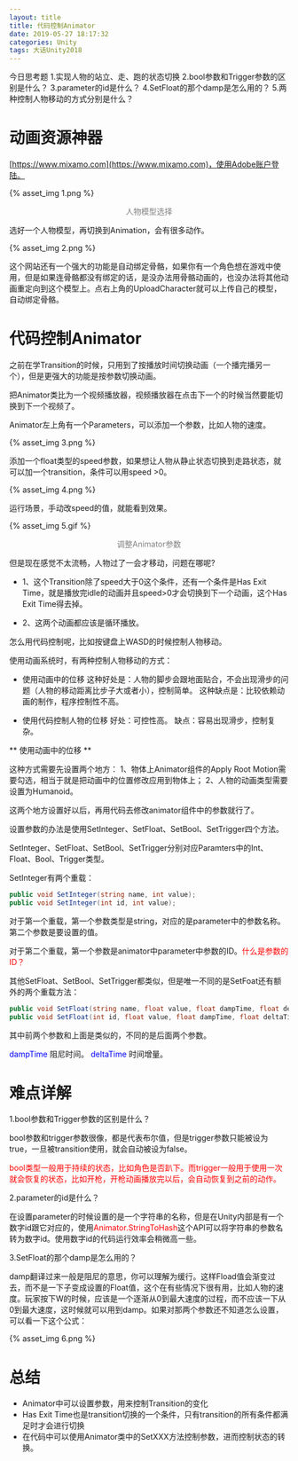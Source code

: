 ```yaml
---
layout: title
title: 代码控制Animator
date: 2019-05-27 18:17:32
categories: Unity
tags: 大话Unity2018
---
```

今日思考题
1.实现人物的站立、走、跑的状态切换
2.bool参数和Trigger参数的区别是什么？
3.parameter的id是什么？
4.SetFloat的那个damp是怎么用的？
5.两种控制人物移动的方式分别是什么？

<!--more-->

# 动画资源神器

[https://www.mixamo.com](https://www.mixamo.com)，使用Adobe账户登陆。

{% asset_img 1.png %}
<center><font color="gray">人物模型选择</font></center>

选好一个人物模型，再切换到Animation，会有很多动作。

{% asset_img 2.png %}

这个网站还有一个强大的功能是自动绑定骨骼，如果你有一个角色想在游戏中使用，但是如果连骨骼都没有绑定的话，是没办法用骨骼动画的，也没办法将其他动画重定向到这个模型上。点右上角的UploadCharacter就可以上传自己的模型，自动绑定骨骼。

# 代码控制Animator

之前在学Transition的时候，只用到了按播放时间切换动画（一个播完播另一个），但是更强大的功能是按参数切换动画。

把Animator类比为一个视频播放器，视频播放器在点击下一个的时候当然要能切换到下一个视频了。

Animator左上角有一个Parameters，可以添加一个参数，比如人物的速度。

{% asset_img 3.png %}

添加一个float类型的speed参数，如果想让人物从静止状态切换到走路状态，就可以加一个transition，条件可以用speed >0。

{% asset_img 4.png %}


运行场景，手动改speed的值，就能看到效果。

{% asset_img 5.gif %}
<center><font color="gray">调整Animator参数</font></center>

但是现在感觉不太流畅，人物过了一会才移动，问题在哪呢?

* 1、这个Transition除了speed大于0这个条件，还有一个条件是Has Exit Time，就是播放完idle的动画并且speed>0才会切换到下一个动画，这个Has Exit Time得去掉。

* 2、这两个动画都应该是循环播放。

怎么用代码控制呢，比如按键盘上WASD的时候控制人物移动。

使用动画系统时，有两种控制人物移动的方式：

* 使用动画中的位移
这种好处是：人物的脚步会跟地面贴合，不会出现滑步的问题（人物的移动距离比步子大或者小），控制简单。
这种缺点是：比较依赖动画的制作，程序控制性不高。

* 使用代码控制人物的位移
好处：可控性高。
缺点：容易出现滑步，控制复杂。

** 使用动画中的位移 **

这种方式需要先设置两个地方：
1、物体上Animator组件的Apply Root Motion需要勾选，相当于就是把动画中的位置修改应用到物体上；
2、人物的动画类型需要设置为Humanoid。

这两个地方设置好以后，再用代码去修改animator组件中的参数就行了。

设置参数的办法是使用SetInteger、SetFloat、SetBool、SetTrigger四个方法。

SetInteger、SetFloat、SetBool、SetTrigger分别对应Paramters中的Int、Float、Bool、Trigger类型。

SetInteger有两个重载：
```cs
public void SetInteger(string name, int value);
public void SetInteger(int id, int value);
```
对于第一个重载，第一个参数类型是string，对应的是parameter中的参数名称。第二个参数是要设置的值。

对于第二个重载，第一个参数是animator中parameter中参数的ID。<span style="color:red;">什么是参数的ID？</span>

其他SetFloat、SetBool、SetTrigger都类似，但是唯一不同的是SetFoat还有额外的两个重载方法：
```cs
public void SetFloat(string name, float value, float dampTime, float deltaTime);
public void SetFloat(int id, float value, float dampTime, float deltaTime);
```
其中前两个参数和上面是类似的，不同的是后面两个参数。

<span style="color:blue;">dampTime</span> 阻尼时间。
<span style="color:blue;">deltaTime</span> 时间增量。


# 难点详解

1.bool参数和Trigger参数的区别是什么？

bool参数和trigger参数很像，都是代表布尔值，但是trigger参数只能被设为true，一旦被transition使用，就会自动被设为false。

<span style="color:red;">bool类型一般用于持续的状态，比如角色是否趴下。而trigger一般用于使用一次就会恢复的状态，比如开枪，开枪动画播放完以后，会自动恢复到之前的动作。</span>

2.parameter的id是什么？

在设置parameter的时候设置的是一个字符串的名称，但是在Unity内部是有一个数字id跟它对应的，使用<span style="color:red;">Animator.StringToHash</span>这个API可以将字符串的参数名转为数字id。使用数字id的代码运行效率会稍微高一些。

3.SetFloat的那个damp是怎么用的？

damp翻译过来一般是阻尼的意思，你可以理解为缓行。这样Fload值会渐变过去，而不是一下子变成设置的Float值，这个在有些情况下很有用，比如人物的速度。玩家按下W的时候，应该是一个逐渐从0到最大速度的过程，而不应该一下从0到最大速度，这时候就可以用到damp。如果对那两个参数还不知道怎么设置，可以看一下这个公式：

{% asset_img 6.png %}

# 总结

* Animator中可以设置参数，用来控制Transition的变化
* Has Exit Time也是transition切换的一个条件，只有transition的所有条件都满足时才会进行切换
* 在代码中可以使用Animator类中的SetXXX方法控制参数，进而控制状态的转换。